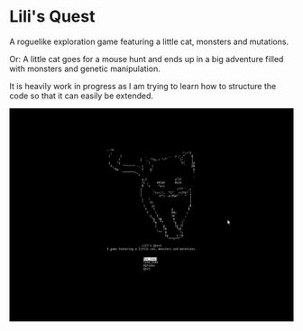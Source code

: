 # Lili's Quest

A roguelike exploration game featuring a little cat, monsters and mutations.

Or: A little cat goes for a mouse hunt and ends up in a big adventure filled with monsters and genetic manipulation.

It is heavily work in progress as I am trying to learn how to structure the code so that it can easily be extended.

![](doc/wip2.gif)
